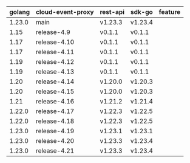 | golang | cloud-event-proxy | rest-api | sdk-go  | feature      |
| ------ | ----------------- | -------- | ------- | ------------ |
| 1.23.0 | main | v1.23.3 | v1.23.4 |  |
| 1.15 | release-4.9 | v0.1.1 | v0.1.1 |  |
| 1.17 | release-4.10 | v0.1.1 | v0.1.1 |  |
| 1.17 | release-4.11 | v0.1.1 | v0.1.1 |  |
| 1.19 | release-4.12 | v0.1.1 | v0.1.1 |  |
| 1.19 | release-4.13 | v0.1.1 | v0.1.1 |  |
| 1.20 | release-4.14 | v1.20.0 | v1.20.3 |  |
| 1.20 | release-4.15 | v1.20.0 | v1.20.3 |  |
| 1.21 | release-4.16 | v1.21.2 | v1.21.4 |  |
| 1.22.0 | release-4.17 | v1.22.3 | v1.22.5 |  |
| 1.22.0 | release-4.18 | v1.22.3 | v1.22.5 |  |
| 1.23.0 | release-4.19 | v1.23.1 | v1.23.1 |  |
| 1.23.0 | release-4.20 | v1.23.3 | v1.23.4 |  |
| 1.23.0 | release-4.21 | v1.23.3 | v1.23.4 |  |

